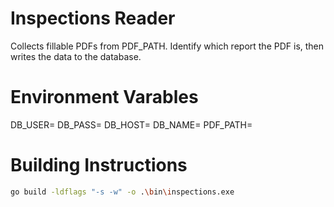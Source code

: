 # Inspections Reader
Collects fillable PDFs from PDF_PATH. Identify which report the PDF is, then writes the data to the database.

# Environment Varables
DB_USER=
DB_PASS=
DB_HOST=
DB_NAME=
PDF_PATH=

# Building Instructions

```bash
go build -ldflags "-s -w" -o .\bin\inspections.exe
```
